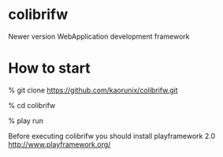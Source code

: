 colibrifw
=========

Newer version WebApplication development framework

How to start
============

% git clone https://github.com/kaorunix/colibrifw.git

% cd colibrifw

% play run

Before executing colibrifw you should install playframework 2.0
http://www.playframework.org/